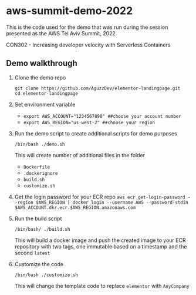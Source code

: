 # aws-summit-demo-2022

This is the code used for the demo that was run during the session presented as the AWS Tel Aviv Summit, 2022

CON302 - Increasing developer velocity with Serverless Containers
## Demo walkthrough

1. Clone the demo repo

    ```
    git clone https://github.com/AguzzDev/elementor-landingpage.git
    cd elementor-landingpage
    ```

2. Set environment variable

   - `export AWS_ACCOUNT="1234567890" ##choose your account number`
   - `export AWS_REGION="us-west-2" ##choose your region`

3. Run the demo script to create additional scripts for demo purposes

    `/bin/bash ./demo.sh`

    This will create number of additional files in the folder
    - `Dockerfile`
    - `.dockerignore`
    - `build.sh`
    - `customize.sh`

4. Get the login password for your ECR repo
    `aws ecr get-login-password --region $AWS_REGION | docker login --username AWS --password-stdin $AWS_ACCOUNT.dkr.ecr.$AWS_REGION.amazonaws.com`

5. Run the build script

    `/bin/bash/ ./build.sh`

    This will build a docker image and push the created image to your ECR repository with two tags, one immutable based on a timestamp and the second `latest`

6. Customize the code

    `/bin/bash ./customize.sh`

    This will change the template code to replace `elementor` with `AnyCompany`

